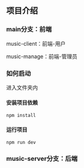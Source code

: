
## 项目介绍

### main分支：前端

music-client：前端-用户

music-manage：前端-管理员

### 如何启动

进入文件夹内

#### 安装项目依赖

```
npm install
```

#### 运行项目

```
npm run dev
```

### music-server分支：后端
